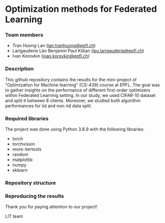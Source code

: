 # Optimization methods for Federated Learning

### Team members

* Tran Huong Lan (lan.tranhuong@epfl.ch)
* Larigauderie Léo Benjamin Paul Killian (leo.larigauderie@epfl.ch) 
* Ivan Korovkin (ivan.korovkin@epfl.ch)

### Description

This github repository contains the results for the mini-project of "Optimization for Machine learning" (CS-439) course at EPFL. The goal was to gather insights on the performance of different first-order optimizers within Federated Learning setting. In our study, we used CIFAR-10 dataset and split it between 8 clients. Moreover, we studied both algorithm performances for iid and non-iid data split.


### Required libraries

The project was done using Python 3.8.9 with the following libraries:
* torch
* torchvision
* more-itertools
* random
* matplotlib
* numpy
* sklearn

### Repository structure

### Reproducing the results


Thank you for paying attention to our project!

LIT team
